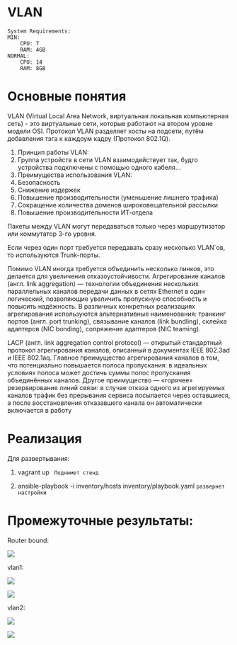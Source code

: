 # VLAN
```
System Requirements:
MIN: 
    CPU: 7
    RAM: 4GB
NORMAL:
    CPU: 14
    RAM: 8GB
```

# Основные понятия

VLAN (Virtual Local Area Network, виртуальная локальная компьютерная сеть) -  это виртуальные сети, которые работают на втором уровне модели OSI. Протокол VLAN разделяет хосты на подсети, путём добавления тэга к каждоум кадру (Протокол 802.1Q).

1. Принцип работы VLAN:
2. Группа устройств в сети VLAN взаимодействует так, будто устройства подключены с помощью одного кабеля…
3. Преимущества использования VLAN:
4. Безопасность
5. Снижение издержек
6. Повышение производительности (уменьшение лишнего трафика)
7. Сокращение количества доменов широковещательной рассылки
8. Повышение производительности ИТ-отдела

Пакеты между VLAN могут передаваться только через маршрутизатор или коммутатор 3-го уровня. 

Если через один порт требуется передавать сразу несколько VLAN`ов, то используются Trunk-порты.

Помимо VLAN иногда требуется объединить несколько линков, это делается для увеличения отказоустойчивости. 
Агрегирование каналов (англ. link aggregation) — технологии объединения нескольких параллельных каналов передачи данных в сетях Ethernet в один логический, позволяющие увеличить пропускную способность и повысить надёжность. В различных конкретных реализациях агрегирования используются альтернативные наименования: транкинг портов (англ. port trunking), связывание каналов (link bundling), склейка адаптеров (NIC bonding), сопряжение адаптеров (NIC teaming).

LACP (англ. link aggregation control protocol) — открытый стандартный протокол агрегирования каналов, описанный в документах IEEE 802.3ad и IEEE 802.1aq.
Главное преимущество агрегирования каналов в том, что потенциально повышается полоса пропускания: в идеальных условиях полоса может достичь суммы полос пропускания объединённых каналов. Другое преимущество — «горячее» резервирование линий связи: в случае отказа одного из агрегируемых каналов трафик без прерывания сервиса посылается через оставшиеся, а после восстановления отказавшего канала он автоматически включается в работу


# Реализация

Для развертывания:

1. vagrant up ``` Поднимет стенд```

2. ansible-playbook -i inventory/hosts inventory/playbook.yaml ```развернет настройки```


# Промежуточные результаты:
Router bound:

![](https://github.com/Gilfoyle3301/otus/blob/vlan/image/bond0.png)

vlan1:

![](https://github.com/Gilfoyle3301/otus/blob/vlan/image/vlan1_ipa.png)

![](https://github.com/Gilfoyle3301/otus/blob/vlan/image/vlan_s_c.png)


vlan2:

![](https://github.com/Gilfoyle3301/otus/blob/vlan/image/vlan2_ipa.png)

![](https://github.com/Gilfoyle3301/otus/blob/vlan/image/vlan2_s_c.png)